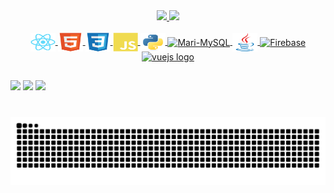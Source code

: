 <div align="center">
  <a href="https://github.com/marinamedeirosz">
  <img height="180em" src="https://github-readme-stats.vercel.app/api?username=marinamedeirosz&show_icons=true&theme=dracula&include_all_commits=true&count_private=true"/>
  <img height="180em" src="https://github-readme-stats.vercel.app/api/top-langs/?username=marinamedeirosz&layout=compact&langs_count=7&theme=dracula"/>
</div>

<div align="center" style="display: inline_block"><br>
  <img align="center" alt="Mari-React" height="30" width="40" src="https://raw.githubusercontent.com/devicons/devicon/master/icons/react/react-original.svg">
  <img align="center" alt="Mari-HTML" height="30" width="40" src="https://raw.githubusercontent.com/devicons/devicon/master/icons/html5/html5-original.svg">
  <img align="center" alt="Mari-CSS" height="30" width="40" src="https://raw.githubusercontent.com/devicons/devicon/master/icons/css3/css3-original.svg">
  <img align="center" alt="Mari-Js" height="30" width="40" src="https://raw.githubusercontent.com/devicons/devicon/master/icons/javascript/javascript-plain.svg">
  <img align="center" alt="Mari-Python" height="30" width="40" src="https://raw.githubusercontent.com/devicons/devicon/master/icons/python/python-original.svg">
  <img align="center" alt="Mari-MySQL" height="30" width="40" src="https://cdn.jsdelivr.net/gh/devicons/devicon/icons/mysql/mysql-original.svg">  
  <img align="center" alt="Mari-Java" height="30" width="40" src="https://raw.githubusercontent.com/devicons/devicon/master/icons/java/java-original.svg">
  <img align="center" alt="Firebase" height="30" width="40" src="https://cdn.jsdelivr.net/gh/devicons/devicon/icons/firebase/firebase-plain-wordmark.svg"/>
  <img src="https://cdn.jsdelivr.net/gh/devicons/devicon/icons/vuejs/vuejs-original.svg" height="37" width="40px" alt="vuejs logo"  />
</div>

##

<div> 
  <a href="https://instagram.com/marinamedeirosz_" target="_blank"><img src="https://img.shields.io/badge/-Instagram-%23E4405F?style=for-the-badge&logo=instagram&logoColor=white" target="_blank"></a>
  <a href = "mailto:marinapaffer@gmail.com"><img src="https://img.shields.io/badge/-Gmail-%23333?style=for-the-badge&logo=gmail&logoColor=white" target="_blank"></a>
  <a href="https://www.linkedin.com/in/marina-paffer-1a6060255/" target="_blank"><img src="https://img.shields.io/badge/-Linkedin-273BFF?style=for-the-badge&logo=linkedin&logoColor=white" target="_blank"></a>

 
 # ![Snake animation](https://github.com/marinamedeirosz/marinamedeirosz/blob/output/github-contribution-grid-snake.svg)
 
</div>
